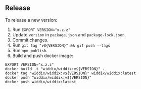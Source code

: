 ## Release

To release a new version:

1. Run `EXPORT VERSION="x.z.z"`
2. Update `version` in `package.json` and `package-lock.json`.
3. Commit changes.
4. Run `git tag "v${VERSION}" && git push --tags`
5. Run `npm publish`.
6. Build and push docker image:
```
EXPORT VERSION="x.z.z"
docker build -t "widdix/widdix:v${VERSION}" .
docker tag "widdix/widdix:v${VERSION}" widdix/widdix:latest
docker push "widdix/widdix:v${VERSION}"
docker push widdix/widdix:latest
```
